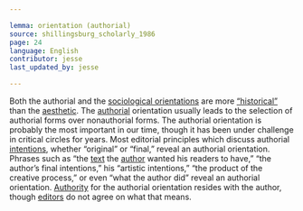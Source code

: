 ```yaml
---

lemma: orientation (authorial)
source: shillingsburg_scholarly_1986
page: 24
language: English
contributor: jesse
last_updated_by: jesse

---
```

Both the authorial and the [sociological orientations](orientationSociological.html) are more [“historical”](orientationDocumentary.html) than the [aesthetic](orientationAesthetic.html). The [authorial](authorial.html) orientation usually leads to the selection of authorial forms over nonauthorial forms. The authorial orientation is probably the most important in our time, though it has been under challenge in critical circles for years. Most editorial principles which discuss authorial [intentions](intentionality.html), whether “original” or “final,” reveal an authorial orientation. Phrases such as “the [text](text.html) the [author](author.html) wanted his readers to have,” “the author’s final intentions,” his “artistic intentions,” “the product of the creative process,” or even “what the author did” reveal an authorial orientation. [Authority](authority.html) for the authorial orientation resides with the author, though [editors](editor.html) do not agree on what that means.
